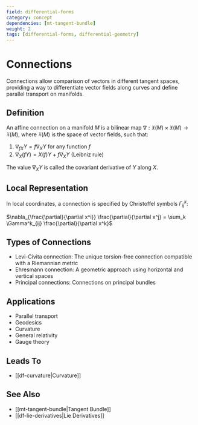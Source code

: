 ```yaml
---
field: differential-forms
category: concept
dependencies: [mt-tangent-bundle]
weight: 2
tags: [differential-forms, differential-geometry]
---
```


# Connections

Connections allow comparison of vectors in different tangent spaces, providing a way to differentiate vector fields along curves and define parallel transport on manifolds.

## Definition
An affine connection on a manifold $M$ is a bilinear map $\nabla: \mathfrak{X}(M) \times \mathfrak{X}(M) \to \mathfrak{X}(M)$, where $\mathfrak{X}(M)$ is the space of vector fields, such that:
1. $\nabla_{fX} Y = f \nabla_X Y$ for any function $f$
2. $\nabla_X (fY) = X(f)Y + f\nabla_X Y$ (Leibniz rule)

The value $\nabla_X Y$ is called the covariant derivative of $Y$ along $X$.

## Local Representation
In local coordinates, a connection is specified by Christoffel symbols $\Gamma^k_{ij}$:

$\nabla_{\frac{\partial}{\partial x^i}} \frac{\partial}{\partial x^j} = \sum_k \Gamma^k_{ij} \frac{\partial}{\partial x^k}$

## Types of Connections
- Levi-Civita connection: The unique torsion-free connection compatible with a Riemannian metric
- Ehresmann connection: A geometric approach using horizontal and vertical spaces
- Principal connections: Connections on principal bundles

## Applications
- Parallel transport
- Geodesics
- Curvature
- General relativity
- Gauge theory

## Leads To
- [[df-curvature|Curvature]]

## See Also
- [[mt-tangent-bundle|Tangent Bundle]]
- [[df-lie-derivatives|Lie Derivatives]]